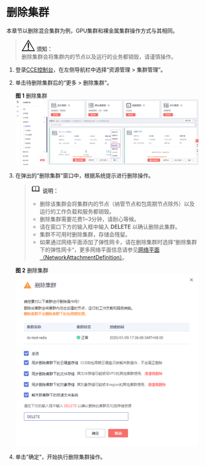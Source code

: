 # 删除集群<a name="cce_01_0212"></a>

本章节以删除混合集群为例，GPU集群和裸金属集群操作方式与其相同。

>![](public_sys-resources/icon-notice.gif) **须知：**   
>删除集群会将集群内的节点以及运行的业务都销毁，请谨慎操作。  

1.  登录[CCE控制台](https://console.huaweicloud.com/cce2.0/?utm_source=helpcenter)，在左侧导航栏中选择“资源管理 \> 集群管理”。
2.  单击待删除集群后的“更多 \> 删除集群“。

    **图 1**  删除集群<a name="fig186311824124115"></a>  
    ![](figures/删除集群.png "删除集群")

3.  在弹出的“删除集群“窗口中，根据系统提示进行删除操作。

    >![](public_sys-resources/icon-note.gif) **说明：**   
    >-   删除该集群会将集群内的节点（纳管节点和包周期节点除外）以及运行的工作负载和服务都销毁。  
    >-   删除集群需要花费1\~3分钟，请耐心等候。  
    >-   请在窗口下方的输入框中输入  **DELETE**  以确认删除此集群。  
    >-   集群不可用时删除集群，存储会残留。  
    >-   如果通过网络平面添加了弹性网卡，请在删除集群时选择“删除集群下的弹性网卡“，更多网络平面信息请参见[网络平面（NetworkAttachmentDefinition）](网络平面（NetworkAttachmentDefinition）.md)。  

    **图 2**  删除集群<a name="fig3823119131311"></a>  
    ![](figures/删除集群-1.png "删除集群-1")

4.  单击“确定“，开始执行删除集群操作。

